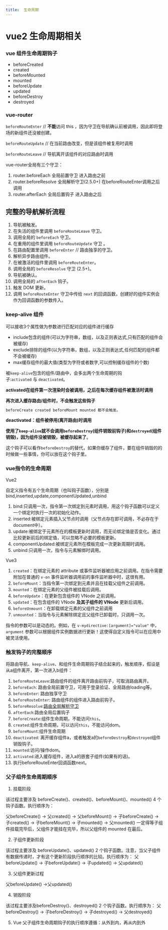 ```yaml
---
title:  生命周期
---
```

# vue2 生命周期相关

### vue **组件生命周期钩子**

- beforeCreated
- created
- beforeMounted
- mounted
- beforeUpdate
- updated
- beforeDestroy
- destroyed

### vue-router

`beforeRouteEnter` // **不能**访问 this ，因为守卫在导航确认前被调用，因此即将登场的新组件还没被创建。

`beforeRouteUpdate` // 在当前路由改变，但是该组件被复用时调用

`beforeRouteLeave` // 导航离开该组件的对应路由时调用

vue-router全局有三个守卫：

1. router.beforeEach 全局前置守卫 进入路由之前
2. router.beforeResolve 全局解析守卫(2.5.0+) 在beforeRouteEnter调用之后调用
3. router.afterEach 全局后置钩子 进入路由之后

## **完整的导航解析流程**

1. 导航被触发。
2. 在失活的组件里调用 `beforeRouteLeave` 守卫。
3. 调用全局的 `beforeEach` 守卫。
4. 在重用的组件里调用 `beforeRouteUpdate` 守卫 。
5. 在路由配置里调用 `beforeEnter` // 路由独享的守卫。
6. 解析异步路由组件。
7. 在被激活的组件里调用 `beforeRouteEnter`。
8. 调用全局的 `beforeResolve` 守卫 (2.5+)。
9. 导航被确认。
10. 调用全局的 `afterEach` 钩子。
11. 触发 DOM 更新。
12. 调用 `beforeRouteEnter` 守卫中传给 `next` 的回调函数，创建好的组件实例会作为回调函数的参数传入。

### keep-alive 组件

可以接收3个属性做为参数进行匹配对应的组件进行缓存

- include包含的组件(可以为字符串，数组，以及正则表达式,只有匹配的组件会被缓存)
- exclude排除的组件(以为字符串，数组，以及正则表达式,任何匹配的组件都不会被缓存)
- max缓存组件的最大值(类型为字符或者数字,可以控制缓存组件的个数)

被`keep-alive`包含的组件/路由中，会多出两个生命周期的钩子:`activated` 与 `deactivated`。

**activated在组件第一次渲染时会被调用，之后在每次缓存组件被激活时调用**

**再次进入缓存路由/组件时，不会触发这些钩子**

```jsx
beforeCreate created beforeMount mounted 都不会触发。
```

**deactivated：组件被停用(离开路由)时调用**

**使用了`keep-alive`就不会调用`beforeDestroy`(组件销毁前钩子)和`destroyed`(组件销毁)，因为组件没被销毁，被缓存起来了**。

这个钩子可以看作`beforeDestroy`的替代，如果你缓存了组件，要在组件销毁的的时候做一些事情，你可以放在这个钩子里。

### vue指令的生命周期

Vue2

自定义指令有五个生命周期（也叫钩子函数），分别是 bind,inserted,update,componentUpdated,unbind

1. bind:只调用一次，指令第一次绑定到元素时调用，用这个钩子函数可以定义一个绑定时执行一次的初始化动作。
2. inserted:被绑定元素插入父节点时调用（父节点存在即可调用，不必存在于document中）。
3. update:被绑定于元素所在的模板更新时调用，而无论绑定值是否变化。通过比较更新前后的绑定值，可以忽略不必要的模板更新。
4. componentUpdated:被绑定元素所在模板完成一次更新周期时调用。
5. unbind:只调用一次，指令与元素解绑时调用。

Vue3

1. `created`：在绑定元素的 attribute 或事件监听器被应用之前调用。在指令需要附加在普通的 `v-on` 事件监听器调用前的事件监听器中时，这很有用。
2. `beforeMount`：当指令第一次绑定到元素并且在挂载父组件之前调用。
3. `mounted`：在绑定元素的父组件被挂载后调用。
4. `beforeUpdate`：在更新包含组件的 VNode 之前调用。
5. `updated`：在包含组件的 VNode **及其子组件的 VNode** 更新后调用。
6. `beforeUnmount`：在卸载绑定元素的父组件之前调用
7. `unmounted`：当指令与元素解除绑定且父组件已卸载时，只调用一次。

指令的参数可以是动态的。例如，在 `v-mydirective:[argument]="value"` 中，`argument` 参数可以根据组件实例数据进行更新！这使得自定义指令可以在应用中被灵活使用。

### 触发钩子的完整顺序

将路由导航、`keep-alive`、和组件生命周期钩子结合起来的，触发顺序，假设是从a组件离开，第一次进入b组件：

1. `beforeRouteLeave`:路由组件的组件离开路由前钩子，可取消路由离开。
2. `beforeEach`: 路由全局前置守卫，可用于登录验证、全局路由loading等。
3. `beforeEnter`: 路由独享守卫
4. `beforeRouteEnter`: 路由组件的组件进入路由前钩子。
5. `beforeResolve`:[路由全局解析守卫](https://link.juejin.cn/?target=https%3A%2F%2Frouter.vuejs.org%2Fzh%2Fguide%2Fadvanced%2Fnavigation-guards.html%23%25E5%2585%25A8%25E5%25B1%2580%25E8%25A7%25A3%25E6%259E%2590%25E5%25AE%2588%25E5%258D%25AB)
6. `afterEach`:路由全局后置钩子
7. `beforeCreate`:组件生命周期，不能访问`this`。
8. `created`:组件生命周期，可以访问`this`，不能访问dom。
9. `beforeMount`:组件生命周期
10. `deactivated`: 离开缓存组件a，或者触发a的`beforeDestroy`和`destroyed`组件销毁钩子。
11. `mounted`:访问/操作dom。
12. `activated`:进入缓存组件，进入a的嵌套子组件(如果有的话)。
13. 执行beforeRouteEnter回调函数next。


### 父子组件生命周期顺序

1. 挂载阶段

该过程主要涉及 beforeCreate()、created()、beforeMount()、mounted() 4 个钩子函数。执行顺序为：

父beforeCreate() -> 父created() -> 父beforeMount() -> 子beforeCreate() -> 子created() -> 子beforeMount() -> 子mounted() -> 父mounted()
一定得等子组件挂载完毕后，父组件才能挂在完毕，所以父组件的 mounted 在最后。

2. 子组件更新阶段

该过程主要涉及 beforeUpdate()、updated() 2 个钩子函数。注意，当父子组件有数据传递时，才有这个更新阶段执行顺序的比较。执行顺序为：
父beforeUpdate() -> 子beforeUpdate() -> 子updated() -> 父updated()

3. 父组件更新过程

父beforeUpdate() ->父updated()

4. 销毁阶段

该过程主要涉及beforeDestroy()、destroyed() 2 个钩子函数。执行顺序为：
父beforeDestroy() -> 子beforeDestroy() -> 子destroyed() -> 父destroyed()

5. Vue 父子组件生命周期钩子的执行顺序遵循：从外到内，再从内到外